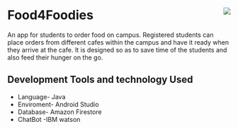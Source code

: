 # **Food4Foodies** <img src="https://github.com/NikhilMishra1999/Food-App/blob/master/images/food4foodies.png" align="right">
An app for students to order food on campus. Registered students
can place orders from different cafes within the campus and have it ready
when they arrive at the cafe. It is designed so as to save time of the students
and also feed their hunger on the go.

## **Development Tools and technology Used**
* Language- Java
* Enviroment- Android Studio
* Database- Amazon Firestore
* ChatBot -IBM watson




